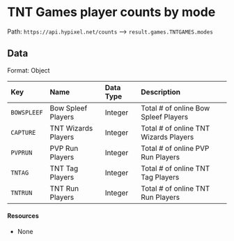 # TNT Games player counts by mode
Path: `https://api.hypixel.net/counts` --> `result.games.TNTGAMES.modes`

## Data
Format: Object

|Key|Name|Data Type|Description|
|:-|:-|:-|:-|
|`BOWSPLEEF`|Bow Spleef Players|Integer|Total # of online Bow Spleef Players|
|`CAPTURE`|TNT Wizards Players|Integer|Total # of online TNT Wizards Players|
|`PVPRUN`|PVP Run Players|Integer|Total # of online PVP Run Players|
|`TNTAG`|TNT Tag Players|Integer|Total # of online TNT Tag Players|
|`TNTRUN`|TNT Run Players|Integer|Total # of online TNT Run Players|

#### Resources
- None